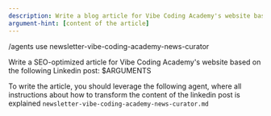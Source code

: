 ```yaml
---
description: Write a blog article for Vibe Coding Academy's website based on the content of a Linkedin post I'll share as argument
argument-hint: [content of the article]
---
```


/agents use newsletter-vibe-coding-academy-news-curator

Write a SEO-optimized article for Vibe Coding Academy's website based on the following Linkedin post: $ARGUMENTS

To write the article, you should leverage the following agent, where all instructions about how to transform the content of the linkedin post is explained `newsletter-vibe-coding-academy-news-curator.md`
